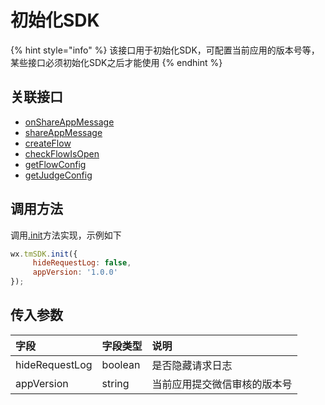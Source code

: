 # 初始化SDK

{% hint style="info" %}
该接口用于初始化SDK，可配置当前应用的版本号等，某些接口必须初始化SDK之后才能使用
{% endhint %}

## **关联接口**

* [onShareAppMessage](../../game-set/dev-guide/sharing/onshareappmessage.md)
* [shareAppMessage](../../game-set/dev-guide/sharing/shareappmessage.md)
* [createFlow](../../selling/dev-guide/componentization/createflow/)
* [checkFlowIsOpen](../../selling/dev-guide/ad-position-status.md)
* [getFlowConfig](../../selling/dev-guide/api/get-ad-position-config.md)
* [getJudgeConfig](../../game-set/dev-guide/function-switch.md)

## **调用方法**

调用[.init](../../selling/dev-guide/initialization.md)方法实现，示例如下

```javascript
wx.tmSDK.init({
     hideRequestLog: false,
     appVersion: '1.0.0'
});
```

## **传入参数**

| 字段 | 字段类型 | 说明 |
| :--- | :--- | :--- |
| hideRequestLog | boolean | 是否隐藏请求日志 |
| appVersion | string | 当前应用提交微信审核的版本号 |

